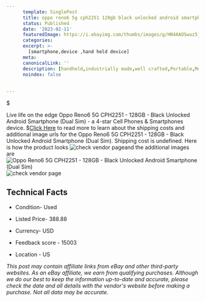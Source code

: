 ```yaml
---
      template: SinglePost
      title: oppo reno6 5g cph2251 128gb black unlocked android smartphone dual sim 
      status: Published
      date: '2023-02-11'
      featuredImage: https://i.ebayimg.com/thumbs/images/g/HN4AAOSwuz5j19ti/s-l225.jpg
      categories: 
      excerpt: >-
        [smartphone,device ,hand held device]
      meta:
      canonicalLink: ''
      description: [handheld,industrially made,well crafted,Portable,Mobile,Compact,Convenient,Lightweight,Maneuverable,Man-portable,Miniature,Carriable,Hand-held,Light,Holdable,Transportable,Mobile device,Pocket-sized,On-the-go,Wireless,Cordless,Compact size,Convenient size, smartphone,device ,hand held device]
      noindex: false
      
        
---
```

$

Live life on the edge Oppo Reno6 5G CPH2251 - 128GB - Black Unlocked Android Smartphone (Dual Sim) - a 4-star Cell Phones & Smartphones device.
$[Click Here](https://www.ebay.com/itm/204214703366?hash=item2f8c251506%3Ag%3AHN4AAOSwuz5j19ti&mkevt=1&mkcid=1&mkrid=711-53200-19255-0&campid=%253CePNCampaignId%253E&customid=%253CreferenceId%253E&toolid=10049) to read more to learn about the shipping costs and additional image urls for the Oppo Reno6 5G CPH2251 - 128GB - Black Unlocked Android Smartphone (Dual Sim). Shipping cost is undefined. Here is how the product looks ![check vendor page](https://i.ebayimg.com/thumbs/images/g/HN4AAOSwuz5j19ti/s-l225.jpg)and the additional images are![Oppo Reno6 5G CPH2251 - 128GB - Black Unlocked Android Smartphone (Dual Sim)](https://i.ebayimg.com/images/g/HN4AAOSwuz5j19ti/s-l1600.jpg)![check vendor page](https://origin-galleryplus.ebayimg.com/ws/web/204214703366_2_0_1/225x225.jpg,https://origin-galleryplus.ebayimg.com/ws/web/204214703366_3_0_1/225x225.jpg,https://origin-galleryplus.ebayimg.com/ws/web/204214703366_4_0_1/225x225.jpg,https://origin-galleryplus.ebayimg.com/ws/web/204214703366_5_0_1/225x225.jpg,https://origin-galleryplus.ebayimg.com/ws/web/204214703366_6_0_1/225x225.jpg)



 ## Technical Facts 



     
      

 - Condition- Used 


      

 - Listed Price- 388.88 


      

 - Currency- USD 


      

 - Feedback score - 15003 


      

 - Location - US 


      
      

 *_This post may contain affiliate links from eBay and other third-party websites. As an eBay affiliate, we earn from qualifying purchases. Although we do our best to keep the information up-to-date and accurate, please check the date and all details with the vendor's website before making a purchase. Not all data may be accurate._*






